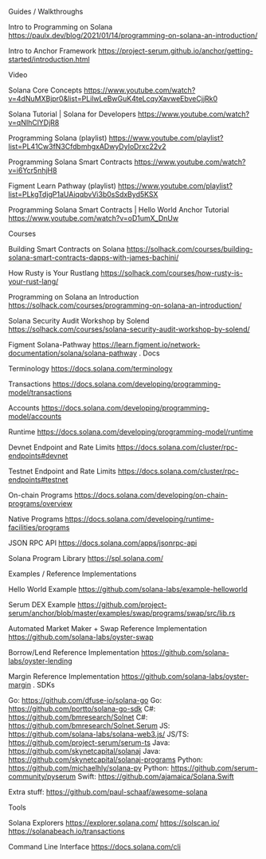Guides / Walkthroughs

Intro to Programming on Solana
https://paulx.dev/blog/2021/01/14/programming-on-solana-an-introduction/

Intro to Anchor Framework
https://project-serum.github.io/anchor/getting-started/introduction.html

Video

Solana Core Concepts
https://www.youtube.com/watch?v=4dNuMXBjpr0&list=PLilwLeBwGuK4teLcqyXavweEbveCjjRk0

Solana Tutorial | Solana for Developers
https://www.youtube.com/watch?v=qNIhClYDjR8

Programming Solana (playlist)
https://www.youtube.com/playlist?list=PL41Cw3fN3CfdbmhgxADwyDyIoDrxc22v2

Programming Solana Smart Contracts
https://www.youtube.com/watch?v=i6Ycr5nhjH8

Figment Learn Pathway (playlist)
https://www.youtube.com/playlist?list=PLkgTdjgP1aUAiqqbvVi3b0sSdxByd5KSX

Programming Solana Smart Contracts | Hello World Anchor Tutorial
https://www.youtube.com/watch?v=oD1umX_DnUw

Courses

Building Smart Contracts on Solana
https://solhack.com/courses/building-solana-smart-contracts-dapps-with-james-bachini/

How Rusty is Your Rustlang
https://solhack.com/courses/how-rusty-is-your-rust-lang/

Programming on Solana an Introduction
https://solhack.com/courses/programming-on-solana-an-introduction/

Solana Security Audit Workshop by Solend
https://solhack.com/courses/solana-security-audit-workshop-by-solend/

Figment Solana-Pathway
https://learn.figment.io/network-documentation/solana/solana-pathway 
.
Docs

Terminology
https://docs.solana.com/terminology

Transactions
https://docs.solana.com/developing/programming-model/transactions

Accounts
https://docs.solana.com/developing/programming-model/accounts

Runtime
https://docs.solana.com/developing/programming-model/runtime

Devnet Endpoint and Rate Limits
https://docs.solana.com/cluster/rpc-endpoints#devnet

Testnet Endpoint and Rate Limits
https://docs.solana.com/cluster/rpc-endpoints#testnet

On-chain Programs
https://docs.solana.com/developing/on-chain-programs/overview

Native Programs
https://docs.solana.com/developing/runtime-facilities/programs

JSON RPC API
https://docs.solana.com/apps/jsonrpc-api

Solana Program Library
https://spl.solana.com/

Examples / Reference Implementations

Hello World Example
https://github.com/solana-labs/example-helloworld

Serum DEX Example
https://github.com/project-serum/anchor/blob/master/examples/swap/programs/swap/src/lib.rs

Automated Market Maker + Swap Reference Implementation
https://github.com/solana-labs/oyster-swap

Borrow/Lend Reference Implementation
https://github.com/solana-labs/oyster-lending

Margin Reference Implementation
https://github.com/solana-labs/oyster-margin 
.
SDKs

Go: https://github.com/dfuse-io/solana-go
Go: https://github.com/portto/solana-go-sdk
C#: https://github.com/bmresearch/Solnet
C#: https://github.com/bmresearch/Solnet.Serum
JS: https://github.com/solana-labs/solana-web3.js/
JS/TS: https://github.com/project-serum/serum-ts
Java: https://github.com/skynetcapital/solanaj
Java: https://github.com/skynetcapital/solanaj-programs
Python: https://github.com/michaelhly/solana-py
Python: https://github.com/serum-community/pyserum
Swift: https://github.com/ajamaica/Solana.Swift

Extra stuff: https://github.com/paul-schaaf/awesome-solana

Tools

Solana Explorers
https://explorer.solana.com/
https://solscan.io/
https://solanabeach.io/transactions

Command Line Interface
https://docs.solana.com/cli